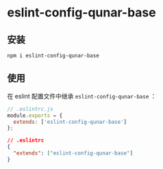 # eslint-config-qunar-base

## 安装
```
npm i eslint-config-qunar-base
```

## 使用

在 eslint 配置文件中继承 `eslint-config-qunar-base` ：

```js
// .eslintrc.js
module.exports = {
  extends: ['eslint-config-qunar-base']
};
```

```json
// .eslintrc
{
  "extends": ["eslint-config-qunar-base"]
}
```
